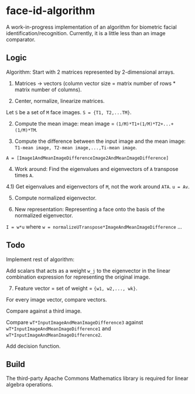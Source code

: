 # face-id-algorithm
A work-in-progress implementation of an algorithm for biometric facial identification/recognition. Currently, it is a little less than an image comparator.

## Logic
Algorithm:
Start with 2 matrices represented by 2-dimensional arrays.
1) Matrices -> vectors (column vector size = matrix number of rows * matrix number of columns).

2) Center, normalize, linearize matrices.

Let `S` be a set of `M` face images. `S = {T1, T2,...TM}`.

2) Compute the mean image: mean image = `(1/M)*T1+(1/M)*T2+...+(1/M)*TM`.

3) Compute the difference between the input image and the mean image: `T1-mean image, T2-mean image,...,Ti-mean image`.


`A = [Image1AndMeanImageDifferenceImage2AndMeanImageDifference]`

4) Work around: Find the eigenvalues and eigenvectors of `A` transpose times `A`.

 4.1) Get eigenvalues and eigenvectors of `M`, not the work around `ATA`. `u = Av`.

5) Compute normalized eigenvector.

6) New representation: Representing a face onto the basis of the normalized eigenvector.

`I = w*u` where `w = normalizeUTranspose*ImageAndMeanImageDifference`
...

## Todo
Implement rest of algorithm:

Add scalars that acts as a weight `w_j` to the eigenvector in the linear combination expression for representing the original image.

7) Feature vector = set of weight = `{w1, w2,..., wk}`.

For every image vector, compare vectors.

Compare against a third image. 

Compare `wT*InputImageAndMeanImageDifference3` against `wT*InputImageAndMeanImageDifference1` and `wT*InputImageAndMeanImageDifference2`.

Add decision function.

## Build
The third-party Apache Commons Mathematics library is required for linear algebra operations.